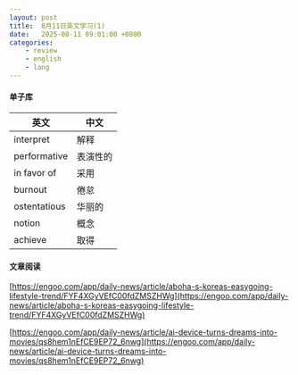 ```yaml
---
layout: post
title:  8月11日英文学习(1)
date:   2025-08-11 09:01:00 +0800
categories: 
    - review
    - english
    - lang
---
```


#### 单子库

英文 | 中文
-- | --
interpret | 解释
performative | 表演性的
in favor of |  采用
burnout | 倦怠
ostentatious | 华丽的
notion |  概念
achieve | 取得

#### 文章阅读

[https://engoo.com/app/daily-news/article/aboha-s-koreas-easygoing-lifestyle-trend/FYF4XGyVEfC00fdZMSZHWg](https://engoo.com/app/daily-news/article/aboha-s-koreas-easygoing-lifestyle-trend/FYF4XGyVEfC00fdZMSZHWg)

[https://engoo.com/app/daily-news/article/ai-device-turns-dreams-into-movies/qs8hem1nEfCE9EP72_6nwg](https://engoo.com/app/daily-news/article/ai-device-turns-dreams-into-movies/qs8hem1nEfCE9EP72_6nwg)
